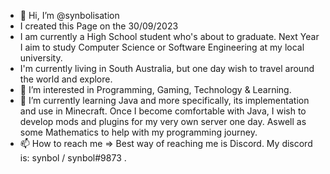 - 👋 Hi, I’m @synbolisation
- I created this Page on the 30/09/2023
- I am currently a High School student who's about to graduate. Next Year I aim to study Computer Science or Software Engineering at my local university.
- I'm currently living in South Australia, but one day wish to travel around the world and explore. 
- 👀 I’m interested in Programming, Gaming, Technology & Learning.
- 🌱 I’m currently learning Java and more specifically, its implementation and use in Minecraft. Once I become comfortable with Java, I wish to develop mods and plugins for my very own server one day. Aswell as some Mathematics to help with my programming journey.
- 📫 How to reach me => Best way of reaching me is Discord. My discord is: synbol / synbol#9873 .

<!---
synbolisation/synbolisation is a ✨ special ✨ repository because its `README.md` (this file) appears on your GitHub profile.
You can click the Preview link to take a look at your changes.
--->
